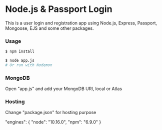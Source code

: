 # Node.js & Passport Login

This is a user login and registration app using Node.js, Express, Passport, Mongoose, EJS and some other packages.

### Usage

```sh
$ npm install
```

```sh
$ node app.js
# Or run with Nodemon
```

### MongoDB

Open "app.js" and add your MongoDB URI, local or Atlas


### Hosting

Change "package.json" for hosting purpose

"engines": {
    "node": "10.16.0",
    "npm": "6.9.0"
}
  



